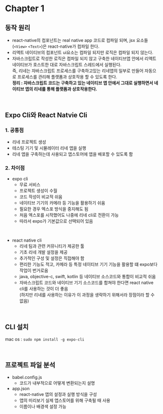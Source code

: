 # Chapter 1

## 동작 원리

- react-native의 컴포넌트는 real native app 코드로 컴파일 되며, jsx 요소들(`<View>` `<Text>`)은 react-native가 컴파일 한다.
- 리액트 네이티브의 컴포넌트 ui요소는 컴파일 되지만 로직은 컴파일 되지 않는다. <br/>
- 자바스크립트로 작성한 로직은 컴파일 되지 않고 구축한 네이티브앱 안에서 리액트 네이티브가 호스트한 대로 자바스크립트 스레드에서 실행된다. <br/>
  즉, 리네는 자바스크립트 프로세스를 구축하고있는 리네앱의 일부로 만들어 자동으로 프로세스를 관리해 플랫폼과 상호작용 할 수 있도록 한다. <br/>
  **정리 : 자바스크립트 코드는 구축하고 있는 네이티브 앱 안에서 그대로 실행하면서 네이티브 앱의 리네를 통해 플랫폼과 상호작용한다.**

<br/>

## Expo Cli와 React Natvie Cli

### 1. 공통점

- 리네 프로젝트 생성
- 테스팅 기기 및 시뮬레이터 리네 앱을 실행
- 리네 앱을 구축하는데 사용되고 앱스토어에 앱을 배포할 수 있도록 함

### 2. 차이점

- expo cli
  - 무료 서비스
  - 프로젝트 생성이 수월
  - 코드 작성이 비교적 쉬움
  - 네이티브 기기의 카메라 등 기능을 활용하기 쉬움
  - 필요한 경우 엑스포 방식을 중지해도 됨
  - 처음 엑스포를 시작했어도 나중에 리네 cli로 전환이 가능
  - 따라서 expo가 기본값으로 선택되어 있음

<br/>

- react native cli
  - 리네 팀과 관련 커뮤니티가 제공한 툴
  - 기초 리네 개발 설정을 제공
  - 추가적인 구성 및 설정은 직접해야 함
  - 편리한 기능도 적고, 카메라 등 특정 네이티브 기기 기능을 활용할 떄 expo보다 작업이 번거로움
  - java, objective-c, swift, kotlin 등 네이티브 소스코드와 통합이 비교적 쉬움
  - 자바스크립트 코드와 네이티브 기기 소스코드를 합쳐야 한다면 react native cli를 사용하는 것이 더 좋음<br/>
    (하지만 리네를 사용하는 이유가 이 과정을 생략하기 위해서라 장점이라 할 수 없음)

<br/>

## CLI 설치

mac os : `sudo npm install -g expo-cli`

<br/>

## 프로젝트 파일 분석

- babel.config.js
  - 코드가 내부적으로 어떻게 변환되는지 설명
- app.json
  - react-native 앱의 설정과 실행 방식을 구성
  - 앱의 미리보기 실제 앱스토어를 위해 구축될 때 사용
  - 이름이나 배경색 설정 가능

<br/>

